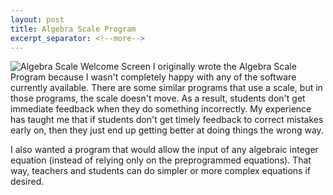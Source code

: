 ```yaml
---
layout: post
title: Algebra Scale Program
excerpt_separator: <!--more-->
---
```



![Algebra Scale Welcome Screen]({{site.url}}/images/AlgebraScaleWelcomeScreen.png) I originally wrote the Algebra Scale Program because I wasn't completely happy with any of the software currently available. There are some similar programs that use a scale, but in those programs, the scale doesn't move. As a result, students don't get immediate feedback when they do something incorrectly. My experience has taught me that if students don't get timely feedback to correct mistakes early on, then they just end up getting better at doing things the wrong way.

<!--more-->

I also wanted a program that would allow the input of any algebraic integer equation (instead of relying only on the preprogrammed equations). That way, teachers and students can do simpler or more complex equations if desired.